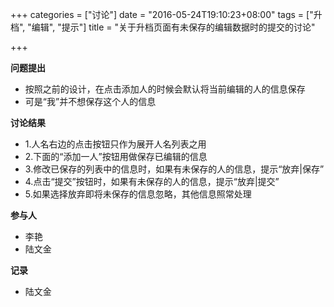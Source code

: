 +++
categories = ["讨论"]
date = "2016-05-24T19:10:23+08:00"
tags = ["升档", "编辑", "提示"]
title = "关于升档页面有未保存的编辑数据时的提交的讨论"

+++

**问题提出**

- 按照之前的设计，在点击添加人的时候会默认将当前编辑的人的信息保存
- 可是“我”并不想保存这个人的信息

**讨论结果**

- 1.人名右边的点击按钮只作为展开人名列表之用
- 2.下面的“添加一人”按钮用做保存已编辑的信息
- 3.修改已保存的列表中的信息时，如果有未保存的人的信息，提示“放弃|保存”
- 4.点击“提交”按钮时，如果有未保存的人的信息，提示“放弃|提交”
- 5.如果选择放弃即将未保存的信息忽略，其他信息照常处理

**参与人**

- 李艳
- 陆文金

**记录**

- 陆文金
